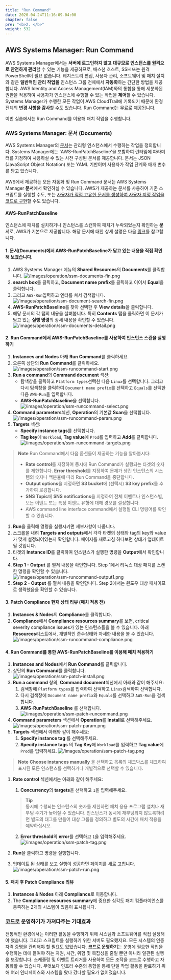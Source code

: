 ```yaml
---
title: "Run Command"
date: 2020-04-24T11:16:09-04:00
chapter: false
pre: "<b>2. </b>"
weight: 532
---
```


## AWS Systems Manager: Run Command
AWS Systems Manager에서는 **서버에 로그인하지 않고** **대규모로 인스턴스를 원격으로 안전하게 관리**할 수 있는 기능을 제공하므로, 배스천 호스트, SSH 또는 원격 PowerShell이 필요 없습니다. 레지스트리 편집, 사용자 관리, 소프트웨어 및 패치 설치와 같은 **일반적인 관리 작업을** 인스턴스 그룹 전체에서 **자동화**하는 간단한 방법을 제공합니다. AWS Identity and Access Management(IAM)와의 통합을 통해 세분화된 권한을 적용하여 사용자가 인스턴스에 수행할 수 있는 작업을 **제어**할 수 있습니다. Systems Manager가 수행한 모든 작업이 AWS CloudTrail에 기록되기 때문에 환경 전체의 **변경 사항을 감사**할 수도 있습니다. Run Command는 무료로 제공됩니다.

이번 실습에서는 Run Command를 이용해 패치 작업을 수행합니다.

### AWS Systems Manager: 문서 (Documents)

AWS Systems Manager의 [문서](https://docs.aws.amazon.com/systems-manager/latest/userguide/sysman-ssm-docs.html)는 관리형 인스턴스에서 수행하는 작업을 정의합니다. Systems Manager에는 'AWS-RunPatchBaseline'을 포함하여 런타임에 파라미터를 지정하여 사용하실 수 있는 사전 구성된 문서를 제공합니다. 문서는 JSON (JavaScript Object Notation) 또는 YAML 기반이며 사용자가 작업 단계와 매개 변수를 담고 있습니다.

AWS에서 제공하는 모든 자동화 및 Run Command 문서는 AWS Systems Manager **문서**에서 확인하실 수 있습니다. AWS가 제공하는 문서를 사용하여 기존 스크립트를 실행할 수도, 또는 [사용자가 직접 고유한 문서를 생성하여 사용자 지정 작업을 코드로 구현](https://docs.aws.amazon.com/systems-manager/latest/userguide/create-ssm-doc.html)할 수도 있습니다.

#### AWS-RunPatchBaseline
인스턴스에 패치를 설치하거나 인스턴스를 스캔하여 패치가 누락되었는지 확인하는 **문서**로, AWS가 기본으로 제공합니다. 해당 문서에 대한 상세 설명은 다음 [링크](https://docs.aws.amazon.com/systems-manager/latest/userguide/patch-manager-ssm-documents.html#patch-manager-ssm-documents-recommended-AWS-RunPatchBaseline)를 참고합니다.
<!--
그리고 Systems Manager **Compliance** tools를 사용하여 볼 수 있는 패치 준수 정보를 볼 수 있습니다. 예를 들어 패치가 없는 인스턴스와 설치되지 않은 패치가 무엇인지 확인할 수 있습니다.


Linux 운영 체제의 경우 인스턴스에 구성된 기본소스 리포지토리, 그리고 사용자지정 패치 기준에 지정한 대체 source repositories의 패치에 준수정보가 제공됩니다. AWS-RunPatchBaseline은 Windows 및 Linux 운영 체제를 모두 지원합니다.
!-->

#### 1. 문서(Documents)에서 AWS-RunPatchBaseline가 담고 있는 내용을 직접 확인해 보겠습니다.
1. AWS Systems Manager 메뉴의 **Shared Resources**의 **Documents**를 클릭합니다.
   ![/images/operation/ssm-documents-fin.png](/images/operation/ssm-documents.png)
3. **search box**를 클릭하고, **Document name prefix**를 클릭하고 이어서 **Equal**을 클릭합니다.
4. 그리고 `AWS-Run`입력하고 엔터를 쳐서 검색합니다.
   ![/images/operation/ssm-document-search-fin.png](/images/operation/ssm-document-search.png)
5. **AWS-RunPatchBaseline**를 찾아 선택한 후 **View details**을 클릭합니다.
6. 해당 문서의 각 탭의 내용을 살펴봅니다. 특히 **Contents** 탭을 클릭하면 이 문서가 담고 있는 **실행 명령**의 상세 내용을 확인할 수 있습니다.
   ![/images/operation/ssm-documents-detail.png](/images/operation/ssm-documents-detail.png)

<!--
## AWS Systems Manager: Run Command

[AWS Systems Manager Run Command](https://docs.aws.amazon.com/systems-manager/latest/userguide/execute-remote-commands.html)를 통해 관리형 인스턴스의 구성을 원격으로 안전하게 관리할 수 있습니다. 관리형 인스턴스는 Systems Manager용으로 구성된 하이브리드 환경의 EC2 인스턴스 또는 온프레미스 머신입니다. Run Command를 사용하면 일반적인 관리 작업을 자동화하고 대규모로 애드혹 구성을 변경할 수 있습니다. AWS 콘솔, AWS Command Line Interface, AWS Tools for Windows PowerShell 또는 AWS SDK에서 Run Command를 사용할 수 있습니다. 
!-->

#### 2. Run Command에서 AWS-RunPatchBaseline를 사용하여 인스턴스 스캔을 실행하기
1. **Instances and Nodes** 아래  **Run Command**를 클릭하세요.
1. 오른쪽 상단의 **Run Command**를 클릭하세요.
   ![/images/operation/ssm-runcommand-start.png](/images/operation/ssm-runcommand-start.png)
1. **Run a command**의 **Command document** 섹션:
   * 탐색창을 클릭하고 `Platform types`선택한 다음 `Linux`를 선택합니다. 그리고 다시 탐색창을 클릭하여 `Document name prefix`를 선택하고 `Equals`를 선택한 다음 `AWS-Run`을 입력합니다.
	* **AWS-RunPatchBaseline**을 선택합니다.
   ![/images/operation/ssm-runcommand-select.png](/images/operation/ssm-runcommand-select.png)
1. **Command parameters**섹션, **Operation**의 기본값 **Scan**을 선택합니다.
   ![/images/operation/ssm-runcommand-param.png](/images/operation/ssm-runcommand-param.png)
1. **Targets** 섹션:
   * **Specify instance tags**를 선택합니다.
   * **Tag key**에 `Workload`, **Tag value**에 `Prod`를 입력하고 **Add**를 클릭합니다.
   ![/images/operation/ssm-runcommand-targets.png](/images/operation/ssm-runcommand-targets.png)

> **Note**
> Run Command에서 다음 옵션들이 제공하는 기능을 알아봅시다:
> * **Rate control**를 지정하여 동시에 Run Command가 실행되는 타겟의 숫자를 제한합니다. **Error threshold**를 지정하여 문제가 생긴 인스턴스의 시스템의 숫자나 백분율에 따라 Run Command을 중단합니다.
> * **Output options**을 지정하면 **S3 bucket**에 (선택시) **S3 key prefix**를 추가하여 로깅합니다. 
> * **SNS Topic**에 **SNS notifications**을 지정하여 전체 이벤트나 인스턴스별, 모든 이벤트 또는 특정 이벤트 유형에 대해 경보를 설정합니다. 
> * AWS command line interface command에서 실행될 CLI 명렁어를 확인할 수 있습니다. 

1. **Run**을 클릭해 명령을 실행시키면 세부사항이 나옵니다.
2. 스크롤을 내려 **Targets and outputs**에서 각각 타켓의 상태와 tag의 key와 value가 맞게 설정되어있는지 확인합니다. 페이지를 새로고침 하다보면 상태가 업데이트 될 것입니다.
3. 타겟의 **Instance ID**를 클릭하여 인스턴스가 실행한 명령을 **Output**에서 확인합니다.
4. **Step 1 - Output** 를 펼쳐 내용을 확인합니다. Step 1에서 리눅스 대상 패치를 스캔한 명령을 확인할 수 있습니다.
   ![/images/operation/ssm-runcommand-output1.png](/images/operation/ssm-runcommand-output1.png)
5. **Step 2 - Output** 를 펼쳐 내용을 확인합니다. Step 2에서는 윈도우 대상 패치이므로 생략했음을 확인할 수 있습니다. 


#### 3. Patch Compliance 현재 상태 리뷰 (패치 적용 전)

1. **Instances & Nodes**의 **Compliance**를 클릭합니다.
1. **Compliance**에서 **Compliance resources summary**를 보면, critical severity compliance issues가 있는 인스턴스들을 볼 수 있습니다. 아래 **Resources**리스트에서, 개별적인 준수상태와 자세한 내용을 볼 수 있습니다.
   ![/images/operation/ssm-runcommand-compliance.png](/images/operation/ssm-runcommand-compliance.png)


#### 4. Run Command를 통한 AWS-RunPatchBaseline를 이용해 패치 적용하기

1. **Instances and Nodes**에서 **Run Command**를 클릭합니다.
1. 상단의 **Run Command**를 클릭합니다.
   ![/images/operation/ssm-patch-install.png](/images/operation/ssm-patch-install.png)
1. **Run a command** 창의, **Command document**섹션에서 아래와 같이 해주세요:
   1. 검색창에 `Platform types`를 입력하여 선택하고 `Linux`검색하여 선택합니다.
   1. 다시 검색창에 `Document name prefix`와 `Equals`를 선택하고 `AWS-Run`을 검색합니다.
   1. **AWS-RunPatchBaseline** 를 선택합니다.
   ![/images/operation/ssm-patch-runcommand.png](/images/operation/ssm-patch-runcommand.png)
1. **Command parameters** 섹션에서 **Operation**를 **Install**로 선택해주세요.
   ![/images/operation/ssm-patch-param.png](/images/operation/ssm-patch-param.png)
1. **Targets** 섹션에서 아래와 같이 해주세요:
   1. **Specify instance tag** 를 선택해주세요.
   1. **Specify instance tags** 의 **Tag Key**에 `Workload`를 입력하고 **Tag value**에 `Prod`를 입력하세요.
   ![/images/operation/ssm-patch-tag.png](/images/operation/ssm-patch-tag.png)
>**Note** **Choose instances manually** 을 선택하고 목록의 체크박스를 체크하여 표시된 모든 인스턴스를 선택하거나 개별적으로 선택할 수 있습니다.
1. **Rate control** 섹션에서는 아래와 같이 해주세요:
   1. **Concurrency**의 **targets**을 선택하고 `1`을 입력해주세요.
   >**Tip**<br>동시에 수행되는 인스턴스의 숫자를 제한하면 패치 응용 프로그램 설치나 재부팅 주기가 늦어질 수 있습니다. 인스턴스가 동시에 재부팅되지 않도록하려면 별도의 태그를 만들어 대상 그룹을 정의하고 별도의 시간에 패치 적용을 예약하십시오.
   2. **Error threshold**의 **error**를 선택하고 `1`을 입력해주세요.
  ![/images/operation/ssm-patch-tag.png](/images/operation/ssm-patch-tag.png)

1. **Run**을 클릭하고 명령을 실행합니다. 
1. 업데이트 된 상태를 보고 실행이 성공하면 페이지를 새로 고칩니다.
  ![/images/operation/ssm-patch-run.png](/images/operation/ssm-patch-run.png)

<!-- 
>**Warning**<br>
> * Patch Manager가 업데이트를 설치하면 패치 된 인스턴스가 재부팅됩니다.
!-->

#### 5. 패치 후 Patch Compliance 리뷰

1. **Instances & Nodes** 아래 **Compliance**로 이동합니다.
1. The **Compliance resources summary**에 중요한 심각도 패치 컴플라이언스를 충족하는 2개의 시스템이 있음이 표시됩니다.

### **코드로 운영하기가 가져다주는 기대효과**
전통적인 환경에서는 이러한 활동을 수행하기 위해 시스템과 소프트웨어를 직접 설정해야 했습니다. 그리고 스크립트를 실행하기 위한 서버도 필요했지요. 모든 시스템의 인증 자격 증명을 관리해야 할 필요도 있었습니다. 
**코드로 운영하기**는 운영에 필요한 작업을 수행하는 데에 들여야 하는 자원, 시간, 위험 및 복잡성을 줄일 뿐만 아니라 일관된 실행을 보장합니다. 스케줄링 및 이벤트 트리거를 사용하여 모든 조작을 코드로 수행하고 자동화할 수 있습니다. 무엇보다 인프라 수준의 통합을 통해 단일 작업 활동을 완료하기 위해 여러 인터페이스와 시스템을 왔다 갔다할 필요가 없어졌습니다.